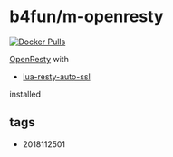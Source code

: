 # b4fun/m-openresty

[![Docker Pulls](https://img.shields.io/docker/pulls/b4fun/m-openresty.svg)](https://hub.docker.com/r/b4fun/m-openresty/)

[OpenResty](https://github.com/openresty/docker-openresty) with

- [lua-resty-auto-ssl](https://github.com/GUI/lua-resty-auto-ssl)

installed

## tags

- 2018112501
